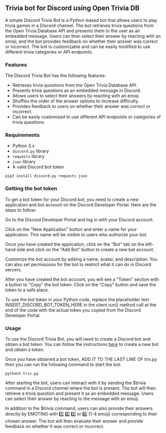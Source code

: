 ## Trivia bot for Discord using Open Trivia DB 

A simple Discord Trivia Bot is a Python-based bot that allows users to play trivia games in a Discord channel. The bot retrieves trivia questions from the Open Trivia Database API and presents them to the user as an embedded message. Users can then select their answer by reacting with an emoji, and the bot provides feedback on whether their answer was correct or incorrect. The bot is customizable and can be easily modified to use different trivia categories or API endpoints.

### Features

The Discord Trivia Bot has the following features:

- Retrieves trivia questions from the Open Trivia Database API.
- Presents trivia questions as an embedded message in Discord.
- Allows users to select their answers by reacting with an emoji.
- Shuffles the order of the answer options to increase difficulty.
- Provides feedback to users on whether their answer was correct or incorrect.
- Can be easily customized to use different API endpoints or categories of trivia questions.


### Requirements

- Python 3.x
- `discord.py` library
- `requests` library
- `json` library
- A valid Discord bot token

```
pip3 install discord.py requests json
```

### Getting the bot token
To get a bot token for your Discord bot, you need to create a new application and bot account on the Discord Developer Portal. Here are the steps to follow:

Go to the Discord Developer Portal and log in with your Discord account.

Click on the "New Application" button and enter a name for your application. This name will be visible to users who authorize your bot.

Once you have created the application, click on the "Bot" tab on the left-hand side and click on the "Add Bot" button to create a new bot account.

Customize the bot account by adding a name, avatar, and description. You can also set permissions for the bot to restrict what it can do in Discord servers.

After you have created the bot account, you will see a "Token" section with a button to "Copy" the bot token. Click on the "Copy" button and save the token to a safe place.

To use the bot token in your Python code, replace the placeholder text INSERT_DISCORD_BOT_TOKEN_HERE in the client.run() method call at the end of the code with the actual token you copied from the Discord Developer Portal.

### Usage

To use the Discord Trivia Bot, you will need to create a Discord bot and obtain a bot token. You can follow the instructions [here](https://discord.com/developers/docs/topics/oauth2#bots) to create a new bot and obtain a token.

Once you have obtained a bot token, ADD IT TO THE LAST LINE OF triv.py then you can run the following command to start the bot:
```
python3 triv.py
```
After starting the bot, users can interact with it by sending the $trivia command in a Discord channel where the bot is present. The bot will then retrieve a trivia question and present it as an embedded message. Users can select their answer by reacting to the message with an emoji.

In addition to the $trivia command, users can also provide their answers directly by EMOTING with :one: :two: :three: or :four: (1-4 emoji) corresponding to their chosen answer. The bot will then evaluate their answer and provide feedback on whether it was correct or incorrect.
